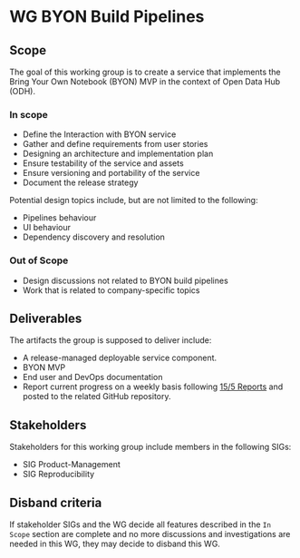 # WG BYON Build Pipelines

## Scope

The goal of this working group is to create a service that implements the Bring Your Own Notebook (BYON) MVP in the context of Open Data Hub (ODH).

### In scope

* Define the Interaction with BYON service
* Gather and define requirements from user stories
* Designing an architecture and implementation plan
* Ensure testability of the service and assets
* Ensure versioning and portability of the service
* Document the release strategy

Potential design topics include, but are not limited to the following:

* Pipelines behaviour
* UI behaviour
* Dependency discovery and resolution


### Out of Scope

* Design discussions not related to BYON build pipelines
* Work that is related to company-specific topics


## Deliverables
The artifacts the group is supposed to deliver include:

* A release-managed deployable service component.
* BYON MVP
* End user and DevOps documentation
* Report current progress on a weekly basis following [15/5 Reports](https://openpracticelibrary.com/practice/15-5-reports/) and posted to the related GitHub repository.


## Stakeholders

Stakeholders for this working group include members in the following SIGs:
* SIG Product-Management
* SIG Reproducibility

## Disband criteria

If stakeholder SIGs and the WG decide all features described in the `In Scope` section are complete and no more discussions and investigations are needed in this WG, they may decide to disband this WG.
